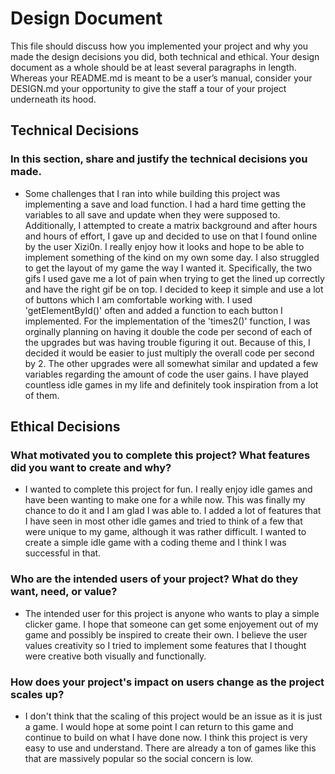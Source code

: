 # Design Document
This file should discuss how you implemented your project and why you made the design decisions you did, both technical and ethical. Your design document as a whole should be at least several paragraphs in length. Whereas your README.md is meant to be a user’s manual, consider your DESIGN.md your opportunity to give the staff a tour of your project underneath its hood.

## Technical Decisions
### In this section, share and justify the technical decisions you made.
* Some challenges that I ran into while building this project was implementing a save and load function. I had a hard time getting the variables to all save and update when they were supposed to. Additionally, I attempted to create a matrix background and after hours and hours of effort, I gave up and decided to use on that I found online by the user Xizi0n. I really enjoy how it looks and hope to be able to implement something of the kind on my own some day. I also struggled to get the layout of my game the way I wanted it. Specifically, the two gifs I used gave me a lot of pain when trying to get the lined up correctly and have the right gif be on top. I decided to keep it simple and use a lot of buttons which I am comfortable working with. I used 'getElementById()' often and added a function to each button I implemented. For the implementation of the 'times2()' function, I was orginally planning on having it double the code per second of each of the upgrades but was having trouble figuring it out. Because of this, I decided it would be easier to just multiply the overall code per second by 2. The other upgrades were all somewhat similar and updated a few variables regarding the amount of code the user gains. I have played countless idle games in my life and definitely took inspiration from a lot of them.


## Ethical Decisions
### What motivated you to complete this project? What features did you want to create and why?
* I wanted to complete this project for fun. I really enjoy idle games and have been wanting to make one for a while now. This was finally my chance to do it and I am glad I was able to. I added a lot of features that I have seen in most other idle games and tried to think of a few that were unique to my game, although it was rather difficult. I wanted to create a simple idle game with a coding theme and I think I was successful in that.


### Who are the intended users of your project? What do they want, need, or value?
* The intended user for this project is anyone who wants to play a simple clicker game. I hope that someone can get some enjoyement out of my game and possibly be inspired to create their own. I believe the user values creativity so I tried to implement some features that I thought were creative both visually and functionally.



### How does your project's impact on users change as the project scales up?
* I don't think that the scaling of this project would be an issue as it is just a game. I would hope at some point I can return to this game and continue to build on what I have done now. I think this project is very easy to use and understand. There are already a ton of games like this that are massively popular so the social concern is low.


